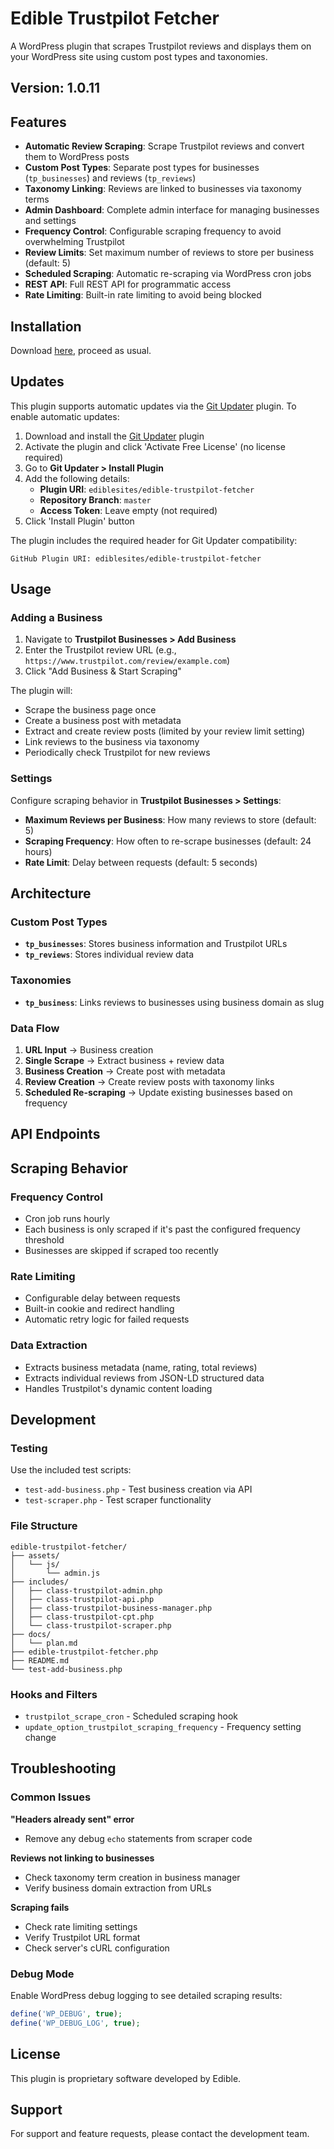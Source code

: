 # Edible Trustpilot Fetcher

A WordPress plugin that scrapes Trustpilot reviews and displays them on your WordPress site using custom post types and taxonomies.

## Version: 1.0.11

## Features

- **Automatic Review Scraping**: Scrape Trustpilot reviews and convert them to WordPress posts
- **Custom Post Types**: Separate post types for businesses (`tp_businesses`) and reviews (`tp_reviews`)
- **Taxonomy Linking**: Reviews are linked to businesses via taxonomy terms
- **Admin Dashboard**: Complete admin interface for managing businesses and settings
- **Frequency Control**: Configurable scraping frequency to avoid overwhelming Trustpilot
- **Review Limits**: Set maximum number of reviews to store per business (default: 5)
- **Scheduled Scraping**: Automatic re-scraping via WordPress cron jobs
- **REST API**: Full REST API for programmatic access
- **Rate Limiting**: Built-in rate limiting to avoid being blocked

## Installation

Download [here](https://github.com/ediblesites/edible-trustpilot-fetcher/archive/refs/heads/master.zip), proceed as usual.

## Updates

This plugin supports automatic updates via the [Git Updater](https://github.com/afragen/git-updater) plugin. To enable automatic updates:

1. Download and install the [Git Updater](https://github.com/afragen/git-updater/releases/) plugin
2. Activate the plugin and click 'Activate Free License' (no license required)
3. Go to **Git Updater > Install Plugin**
4. Add the following details:
   - **Plugin URI**: `ediblesites/edible-trustpilot-fetcher`
   - **Repository Branch**: `master`
   - **Access Token**: Leave empty (not required)
5. Click 'Install Plugin' button

The plugin includes the required header for Git Updater compatibility:
```
GitHub Plugin URI: ediblesites/edible-trustpilot-fetcher
```

## Usage

### Adding a Business

1. Navigate to **Trustpilot Businesses > Add Business**
3. Enter the Trustpilot review URL (e.g., `https://www.trustpilot.com/review/example.com`)
4. Click "Add Business & Start Scraping"

The plugin will:
- Scrape the business page once
- Create a business post with metadata
- Extract and create review posts (limited by your review limit setting)
- Link reviews to the business via taxonomy
- Periodically check Trustpilot for new reviews

### Settings

Configure scraping behavior in **Trustpilot Businesses > Settings**:

- **Maximum Reviews per Business**: How many reviews to store (default: 5)
- **Scraping Frequency**: How often to re-scrape businesses (default: 24 hours)
- **Rate Limit**: Delay between requests (default: 5 seconds)

## Architecture

### Custom Post Types

- **`tp_businesses`**: Stores business information and Trustpilot URLs
- **`tp_reviews`**: Stores individual review data

### Taxonomies

- **`tp_business`**: Links reviews to businesses using business domain as slug

### Data Flow

1. **URL Input** → Business creation
2. **Single Scrape** → Extract business + review data
3. **Business Creation** → Create post with metadata
4. **Review Creation** → Create review posts with taxonomy links
5. **Scheduled Re-scraping** → Update existing businesses based on frequency

## API Endpoints

## Scraping Behavior

### Frequency Control
- Cron job runs hourly
- Each business is only scraped if it's past the configured frequency threshold
- Businesses are skipped if scraped too recently

### Rate Limiting
- Configurable delay between requests
- Built-in cookie and redirect handling
- Automatic retry logic for failed requests

### Data Extraction
- Extracts business metadata (name, rating, total reviews)
- Extracts individual reviews from JSON-LD structured data
- Handles Trustpilot's dynamic content loading

## Development

### Testing
Use the included test scripts:
- `test-add-business.php` - Test business creation via API
- `test-scraper.php` - Test scraper functionality

### File Structure
```
edible-trustpilot-fetcher/
├── assets/
│   └── js/
│       └── admin.js
├── includes/
│   ├── class-trustpilot-admin.php
│   ├── class-trustpilot-api.php
│   ├── class-trustpilot-business-manager.php
│   ├── class-trustpilot-cpt.php
│   └── class-trustpilot-scraper.php
├── docs/
│   └── plan.md
├── edible-trustpilot-fetcher.php
├── README.md
└── test-add-business.php
```

### Hooks and Filters
- `trustpilot_scrape_cron` - Scheduled scraping hook
- `update_option_trustpilot_scraping_frequency` - Frequency setting change

## Troubleshooting

### Common Issues

**"Headers already sent" error**
- Remove any debug `echo` statements from scraper code

**Reviews not linking to businesses**
- Check taxonomy term creation in business manager
- Verify business domain extraction from URLs

**Scraping fails**
- Check rate limiting settings
- Verify Trustpilot URL format
- Check server's cURL configuration

### Debug Mode
Enable WordPress debug logging to see detailed scraping results:
```php
define('WP_DEBUG', true);
define('WP_DEBUG_LOG', true);
```

## License

This plugin is proprietary software developed by Edible.

## Support

For support and feature requests, please contact the development team.
